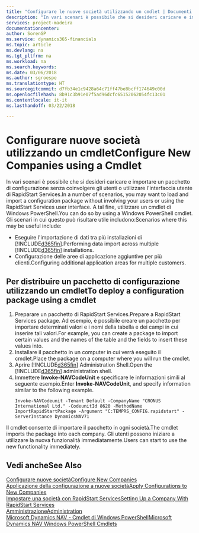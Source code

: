 ```yaml
---
title: "Configurare le nuove società utilizzando un cmdlet | Documenti Microsoft"
description: "In vari scenari è possibile che si desideri caricare e importare un pacchetto di configurazione senza coinvolgere gli utenti o utilizzare l'interfaccia utente di RapidStart Services. A tal fine, utilizzare un cmdlet di Windows PowerShell."
services: project-madeira
documentationcenter: 
author: SorenGP
ms.service: dynamics365-financials
ms.topic: article
ms.devlang: na
ms.tgt_pltfrm: na
ms.workload: na
ms.search.keywords: 
ms.date: 03/06/2018
ms.author: sgroespe
ms.translationtype: HT
ms.sourcegitcommit: d7fb34e1c9428a64c71ff47be8bcff174649c00d
ms.openlocfilehash: 8b91c3b91e07f5ad96dcfc65152062054fc13c01
ms.contentlocale: it-it
ms.lasthandoff: 03/22/2018

---
```

# <a name="configure-new-companies-using-a-cmdlet"></a><span data-ttu-id="6e0a3-104">Configurare nuove società utilizzando un cmdlet</span><span class="sxs-lookup"><span data-stu-id="6e0a3-104">Configure New Companies using a Cmdlet</span></span>
<span data-ttu-id="6e0a3-105">In vari scenari è possibile che si desideri caricare e importare un pacchetto di configurazione senza coinvolgere gli utenti o utilizzare l'interfaccia utente di RapidStart Services.</span><span class="sxs-lookup"><span data-stu-id="6e0a3-105">In a number of scenarios, you may want to load and import a configuration package without involving your users or using the RapidStart Services user interface.</span></span> <span data-ttu-id="6e0a3-106">A tal fine, utilizzare un cmdlet di Windows PowerShell.</span><span class="sxs-lookup"><span data-stu-id="6e0a3-106">You can do so by using a Windows PowerShell cmdlet.</span></span> <span data-ttu-id="6e0a3-107">Gli scenari in cui questo può risultare utile includono:</span><span class="sxs-lookup"><span data-stu-id="6e0a3-107">Scenarios where this may be useful include:</span></span>  

- <span data-ttu-id="6e0a3-108">Eseguire l'importazione di dati tra più installazioni di [!INCLUDE[d365fin](includes/d365fin_md.md)].</span><span class="sxs-lookup"><span data-stu-id="6e0a3-108">Performing data import across multiple [!INCLUDE[d365fin](includes/d365fin_md.md)] installations.</span></span>
- <span data-ttu-id="6e0a3-109">Configurazione delle aree di applicazione aggiuntive per più clienti.</span><span class="sxs-lookup"><span data-stu-id="6e0a3-109">Configuring additional application areas for multiple customers.</span></span>  

## <a name="to-deploy-a-configuration-package-using-a-cmdlet"></a><span data-ttu-id="6e0a3-110">Per distribuire un pacchetto di configurazione utilizzando un cmdlet</span><span class="sxs-lookup"><span data-stu-id="6e0a3-110">To deploy a configuration package using a cmdlet</span></span>  

1. <span data-ttu-id="6e0a3-111">Preparare un pacchetto di RapidStart Services.</span><span class="sxs-lookup"><span data-stu-id="6e0a3-111">Prepare a RapidStart Services package.</span></span> <span data-ttu-id="6e0a3-112">Ad esempio, è possibile creare un pacchetto per importare determinati valori e i nomi della tabella e dei campi in cui inserire tali valori.</span><span class="sxs-lookup"><span data-stu-id="6e0a3-112">For example, you can create a package to import certain values and the names of the table and the fields to insert these values into.</span></span>  
2. <span data-ttu-id="6e0a3-113">Installare il pacchetto in un computer in cui verrà eseguito il cmdlet.</span><span class="sxs-lookup"><span data-stu-id="6e0a3-113">Place the package on a computer where you will run the cmdlet.</span></span>  
3. <span data-ttu-id="6e0a3-114">Aprire [!INCLUDE[d365fin](includes/d365fin_md.md)] Administration Shell.</span><span class="sxs-lookup"><span data-stu-id="6e0a3-114">Open the [!INCLUDE[d365fin](includes/d365fin_md.md)] administration shell.</span></span>  
4. <span data-ttu-id="6e0a3-115">Immettere **Invoke-NAVCodeUnit** e specificare le informazioni simili al seguente esempio.</span><span class="sxs-lookup"><span data-stu-id="6e0a3-115">Enter **Invoke-NAVCodeUnit**, and specify information similar to the following example.</span></span>  
    ```  
    Invoke-NAVCodeunit -Tenant Default -CompanyName "CRONUS International Ltd." -CodeunitId 8620 -MethodName ImportRapidStartPackage -Argument "C:TEMPRS_CONFIG.rapidstart" -ServerInstance DynamicsNAV71  

    ```
<span data-ttu-id="6e0a3-116">Il cmdlet consente di importare il pacchetto in ogni società.</span><span class="sxs-lookup"><span data-stu-id="6e0a3-116">The cmdlet imports the package into each company.</span></span> <span data-ttu-id="6e0a3-117">Gli utenti possono iniziare a utilizzare la nuova funzionalità immediatamente.</span><span class="sxs-lookup"><span data-stu-id="6e0a3-117">Users can start to use the new functionality immediately.</span></span>  

## <a name="see-also"></a><span data-ttu-id="6e0a3-118">Vedi anche</span><span class="sxs-lookup"><span data-stu-id="6e0a3-118">See Also</span></span>  
[<span data-ttu-id="6e0a3-119">Configurare nuove società</span><span class="sxs-lookup"><span data-stu-id="6e0a3-119">Configure New Companies</span></span>](admin-how-to-configure-new-companies.md)  
[<span data-ttu-id="6e0a3-120">Applicazione della configurazione a nuove società</span><span class="sxs-lookup"><span data-stu-id="6e0a3-120">Apply Configurations to New Companies</span></span>](admin-apply-configuration-to-new-companies.md)  
[<span data-ttu-id="6e0a3-121">Impostare una società con RapidStart Services</span><span class="sxs-lookup"><span data-stu-id="6e0a3-121">Setting Up a Company With RapidStart Services</span></span>](admin-set-up-a-company-with-rapidstart.md)  
[<span data-ttu-id="6e0a3-122">Amministrazione</span><span class="sxs-lookup"><span data-stu-id="6e0a3-122">Administration</span></span>](admin-setup-and-administration.md)  
[<span data-ttu-id="6e0a3-123">Microsoft Dynamics NAV - Cmdlet di Windows PowerShell</span><span class="sxs-lookup"><span data-stu-id="6e0a3-123">Microsoft Dynamics NAV Windows PowerShell Cmdlets</span></span>](/dynamics-nav/microsoft-dynamics-nav-windows-powershell-cmdlets)

